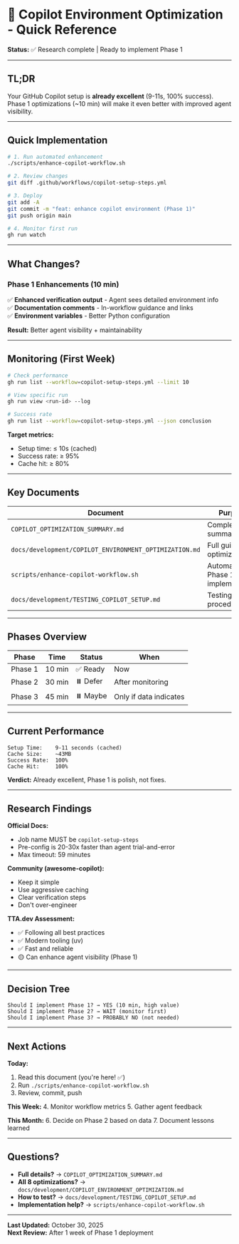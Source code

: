 # 🚀 Copilot Environment Optimization - Quick Reference

**Status:** ✅ Research complete | Ready to implement Phase 1

---

## TL;DR

Your GitHub Copilot setup is **already excellent** (9-11s, 100% success). Phase 1 optimizations (~10 min) will make it even better with improved agent visibility.

---

## Quick Implementation

```bash
# 1. Run automated enhancement
./scripts/enhance-copilot-workflow.sh

# 2. Review changes
git diff .github/workflows/copilot-setup-steps.yml

# 3. Deploy
git add -A
git commit -m "feat: enhance copilot environment (Phase 1)"
git push origin main

# 4. Monitor first run
gh run watch
```

---

## What Changes?

### Phase 1 Enhancements (10 min)

✅ **Enhanced verification output** - Agent sees detailed environment info  
✅ **Documentation comments** - In-workflow guidance and links  
✅ **Environment variables** - Better Python configuration  

**Result:** Better agent visibility + maintainability

---

## Monitoring (First Week)

```bash
# Check performance
gh run list --workflow=copilot-setup-steps.yml --limit 10

# View specific run
gh run view <run-id> --log

# Success rate
gh run list --workflow=copilot-setup-steps.yml --json conclusion
```

**Target metrics:**
- Setup time: ≤ 10s (cached)
- Success rate: ≥ 95%
- Cache hit: ≥ 80%

---

## Key Documents

| Document | Purpose |
|----------|---------|
| `COPILOT_OPTIMIZATION_SUMMARY.md` | Complete summary |
| `docs/development/COPILOT_ENVIRONMENT_OPTIMIZATION.md` | Full guide (8 optimizations) |
| `scripts/enhance-copilot-workflow.sh` | Automated Phase 1 implementation |
| `docs/development/TESTING_COPILOT_SETUP.md` | Testing procedures |

---

## Phases Overview

| Phase | Time | Status | When |
|-------|------|--------|------|
| Phase 1 | 10 min | ✅ Ready | Now |
| Phase 2 | 30 min | ⏸️ Defer | After monitoring |
| Phase 3 | 45 min | ⏸️ Maybe | Only if data indicates |

---

## Current Performance

```
Setup Time:    9-11 seconds (cached)
Cache Size:    ~43MB
Success Rate:  100%
Cache Hit:     100%
```

**Verdict:** Already excellent, Phase 1 is polish, not fixes.

---

## Research Findings

**Official Docs:**
- Job name MUST be `copilot-setup-steps`
- Pre-config is 20-30x faster than agent trial-and-error
- Max timeout: 59 minutes

**Community (awesome-copilot):**
- Keep it simple
- Use aggressive caching
- Clear verification steps
- Don't over-engineer

**TTA.dev Assessment:**
- ✅ Following all best practices
- ✅ Modern tooling (uv)
- ✅ Fast and reliable
- 🟡 Can enhance agent visibility (Phase 1)

---

## Decision Tree

```
Should I implement Phase 1? → YES (10 min, high value)
Should I implement Phase 2? → WAIT (monitor first)
Should I implement Phase 3? → PROBABLY NO (not needed)
```

---

## Next Actions

**Today:**
1. Read this document (you're here! ✅)
2. Run `./scripts/enhance-copilot-workflow.sh`
3. Review, commit, push

**This Week:**
4. Monitor workflow metrics
5. Gather agent feedback

**This Month:**
6. Decide on Phase 2 based on data
7. Document lessons learned

---

## Questions?

- **Full details?** → `COPILOT_OPTIMIZATION_SUMMARY.md`
- **All 8 optimizations?** → `docs/development/COPILOT_ENVIRONMENT_OPTIMIZATION.md`
- **How to test?** → `docs/development/TESTING_COPILOT_SETUP.md`
- **Implementation help?** → `scripts/enhance-copilot-workflow.sh`

---

**Last Updated:** October 30, 2025  
**Next Review:** After 1 week of Phase 1 deployment
